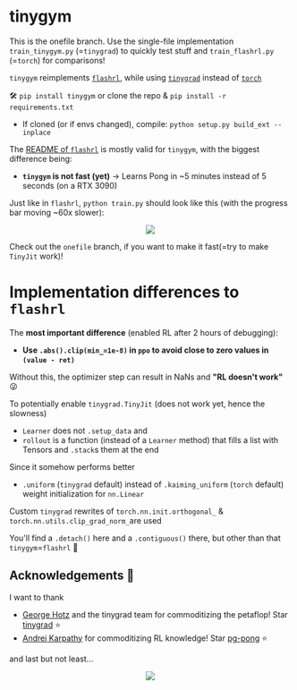 # tinygym

This is the onefile branch. Use the single-file implementation `train_tinygym.py` (=`tinygrad`) to quickly test stuff and `train_flashrl.py` (=`torch`) for comparisons!

`tinygym` reimplements [`flashrl`](https://github.com/codingfisch/flashrl), while using [`tinygrad`](https://github.com/tinygrad/tinygrad) instead of [`torch`](https://github.com/pytorch/pytorch)

🛠️ `pip install tinygym` or clone the repo & `pip install -r requirements.txt`
  - If cloned (or if envs changed), compile: `python setup.py build_ext --inplace`

The [README of `flashrl`](https://github.com/codingfisch/flashrl) is mostly valid for `tinygym`, with the biggest difference being:
  - **`tinygym` is not fast (yet)** -> Learns Pong in ~5 minutes instead of 5 seconds (on a RTX 3090)

Just like in `flashrl`, `python train.py` should look like this (with the progress bar moving ~60x slower):
<p align="center">
  <img src="https://github.com/user-attachments/assets/62da23a8-4d30-41f8-8843-1267e43a8744">
</p>

Check out the `onefile` branch, if you want to make it fast(=try to make `TinyJit` work)!

# Implementation differences to `flashrl`
The **most important difference** (enabled RL after 2 hours of debugging):
- **Use `.abs().clip(min_=1e-8)` in `ppo` to avoid close to zero values in `(value - ret)`**

Without this, the optimizer step can result in NaNs and **"RL doesn't work"** 😜

To potentially enable `tinygrad.TinyJit` (does not work yet, hence the slowness)
- `Learner` does not `.setup_data` and
- `rollout` is a function (instead of a `Learner` method) that fills a list with Tensors and `.stack`s them at the end

Since it somehow performs better
- `.uniform` (`tinygrad` default) instead of `.kaiming_uniform` (`torch` default) weight initialization for `nn.Linear`

Custom `tinygrad` rewrites of `torch.nn.init.orthogonal_` & `torch.nn.utils.clip_grad_norm_`are used

You'll find a `.detach()` here and a `.contiguous()` there, but other than that `tinygym`=`flashrl` 🤝

## Acknowledgements 🙌
I want to thank
- [George Hotz](https://github.com/geohot) and the tinygrad team for commoditizing the petaflop! Star [tinygrad](https://github.com/tinygrad/tinygrad) ⭐
- [Andrej Karpathy](https://github.com/karpathy) for commoditizing RL knowledge! Star [pg-pong](https://gist.github.com/karpathy/a4166c7fe253700972fcbc77e4ea32c5) ⭐

and last but not least...

<p align="center">
  <img src="https://media1.tenor.com/m/ibYVxrR2hOgAAAAC/well-done.gif">
</p>

